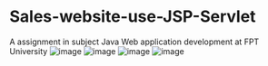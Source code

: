 # Sales-website-use-JSP-Servlet
A assignment in subject Java Web application development at FPT University 
![image](https://github.com/Anhkiet1310/Sales-website-use-JSP-Servlet/assets/87370897/a7d4e029-4843-41c0-90b5-d5df398d2188)
![image](https://github.com/Anhkiet1310/Sales-website-use-JSP-Servlet/assets/87370897/f0f77a03-1e68-4f98-b31e-d1a7098f93a6)
![image](https://github.com/Anhkiet1310/Sales-website-use-JSP-Servlet/assets/87370897/864663a6-2880-4c3f-9cb9-b861ed104e01)
![image](https://github.com/Anhkiet1310/Sales-website-use-JSP-Servlet/assets/87370897/393269fc-f388-44d7-b575-0e398ca20de5)
